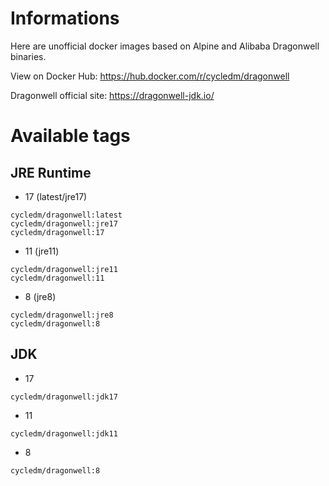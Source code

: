 # Informations
Here are unofficial docker images based on Alpine and Alibaba Dragonwell binaries.

View on Docker Hub: https://hub.docker.com/r/cycledm/dragonwell

Dragonwell official site: https://dragonwell-jdk.io/

# Available tags
## JRE Runtime
- 17 (latest/jre17)
```
cycledm/dragonwell:latest
cycledm/dragonwell:jre17
cycledm/dragonwell:17
```

- 11 (jre11)
```
cycledm/dragonwell:jre11
cycledm/dragonwell:11
```

-  8 (jre8)
```
cycledm/dragonwell:jre8
cycledm/dragonwell:8
```

## JDK
- 17
```
cycledm/dragonwell:jdk17
```

- 11
```
cycledm/dragonwell:jdk11
```

- 8
```
cycledm/dragonwell:8
```
